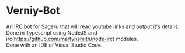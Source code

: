 # Verniy-Bot
An IRC bot for Sageru that will read youtube links and output it's details. <br />
Done in Typescript using NodeJS and irc(https://github.com/martynsmith/node-irc) modules. <br />
Done with an IDE of Visual Studio Code.